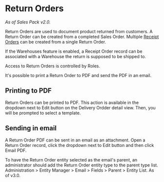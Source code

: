 # Return Orders

*As of Sales Pack v2.0.*

Return Orders are used to document product returned from customers. A Return Order can be created from a completed Sales Order. Multiple [Receipt Orders](receipt-orders.md) can be created from a single Return Order.

If the Warehouses feature is enabled, a Receipt Order record can be associated with a Warehouse the return is supposed to be shipped to.

Access to Return Orders is controlled by Roles.

It's possible to print a Return Order to PDF and send the PDF in an email.

## Printing to PDF

Return Orders can be printed to PDF. This action is available in the dropdown next to Edit button on the Delivery Ordder detail view. Then, you will be prompted to select a template.

## Sending in email

A Return Order PDF can be sent in an email as an attachment. Open a Return Order record, click the dropdown next to Edit button and then click Email PDF.

To have the Return Order entity selected as the email's parent, an administrator should add the Return Order entity type to the parent type list. Administration > Entity Manager > Email > Fields > Parent > Entity List. As of v3.0.
